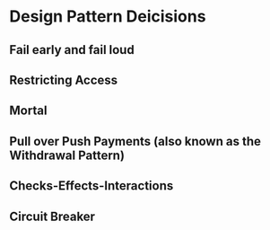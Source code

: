 # Design Pattern Deicisions

## Fail early and fail loud

## Restricting Access

## Mortal

## Pull over Push Payments (also known as the Withdrawal Pattern)

## Checks-Effects-Interactions 

## Circuit Breaker


